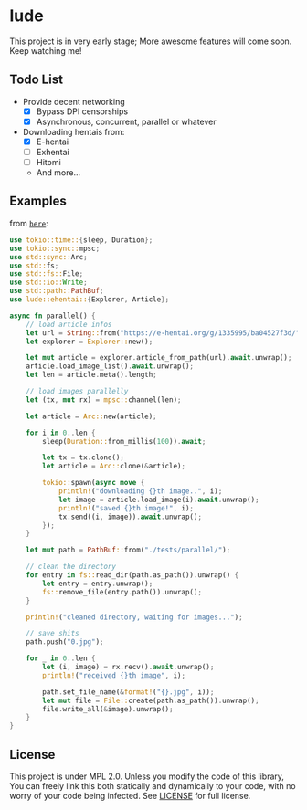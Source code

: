 # lude

This project is in very early stage; More awesome features will come soon. Keep watching me!

## Todo List

- Provide decent networking
    - [x] Bypass DPI censorships
    - [x] Asynchronous, concurrent, parallel or whatever
- Downloading hentais from:
    - [x] E-hentai
    - [ ] Exhentai
    - [ ] Hitomi
    - And more...

## Examples

from [`here`](src/ehentai/tests.rs):

```rust
use tokio::time::{sleep, Duration};
use tokio::sync::mpsc;
use std::sync::Arc;
use std::fs;
use std::fs::File;
use std::io::Write;
use std::path::PathBuf;
use lude::ehentai::{Explorer, Article};

async fn parallel() {
    // load article infos 
    let url = String::from("https://e-hentai.org/g/1335995/ba04527f3d/");
    let explorer = Explorer::new();

    let mut article = explorer.article_from_path(url).await.unwrap();
    article.load_image_list().await.unwrap();
    let len = article.meta().length;

    // load images parallelly
    let (tx, mut rx) = mpsc::channel(len);

    let article = Arc::new(article);

    for i in 0..len {
        sleep(Duration::from_millis(100)).await;

        let tx = tx.clone();
        let article = Arc::clone(&article);

        tokio::spawn(async move {
            println!("downloading {}th image..", i);
            let image = article.load_image(i).await.unwrap();
            println!("saved {}th image!", i);
            tx.send((i, image)).await.unwrap();
        });
    }

    let mut path = PathBuf::from("./tests/parallel/");

    // clean the directory
    for entry in fs::read_dir(path.as_path()).unwrap() {
        let entry = entry.unwrap();
        fs::remove_file(entry.path()).unwrap();
    }

    println!("cleaned directory, waiting for images...");

    // save shits
    path.push("0.jpg");

    for _ in 0..len {
        let (i, image) = rx.recv().await.unwrap();
        println!("received {}th image", i);

        path.set_file_name(&format!("{}.jpg", i));
        let mut file = File::create(path.as_path()).unwrap();
        file.write_all(&image).unwrap();
    }
}

```

## License

This project is under MPL 2.0. Unless you modify the code of this library, You can freely link this both statically and dynamically to your code, with no worry of your code being infected. See [LICENSE](LICENSE) for full license.
